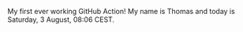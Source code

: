 My first ever working GitHub Action!
My name is Thomas and today is Saturday, 3 August, 08:06 CEST. 
